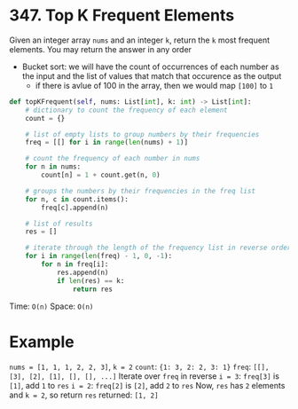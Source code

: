 # 347. Top K Frequent Elements

Given an integer array `nums` and an integer `k`, return the `k` most frequent elements. You may return the answer in any order
- Bucket sort: we will have the count of occurrences of each number as the input and the list of values that match that occurence as the output
    - if there is avlue of 100 in the array, then we would map `[100]` to `1`
```python
def topKFrequent(self, nums: List[int], k: int) -> List[int]:
    # dictionary to count the frequency of each element
    count = {}

    # list of empty lists to group numbers by their frequencies
    freq = [[] for i in range(len(nums) + 1)]

    # count the frequency of each number in nums
    for n in nums:
        count[n] = 1 + count.get(n, 0)

    # groups the numbers by their frequencies in the freq list 
    for n, c in count.items():
        freq[c].append(n)

    # list of results
    res = []

    # iterate through the length of the frequency list in reverse order
    for i in range(len(freq) - 1, 0, -1):
        for n in freq[i]:
            res.append(n)
            if len(res) == k:
                return res
```
Time: `O(n)`
Space: `O(n)`

# Example

`nums = [1, 1, 1, 2, 2, 3]`, `k = 2`
`count`: `{1: 3, 2: 2, 3: 1}`
`freq`: `[[], [3], [2], [1], [], [], ...]`
Iterate over `freq` in reverse
`i = 3`: `freq[3]` is `[1]`, add `1` to `res`
`i = 2`: `freq[2]` is `[2]`, add `2` to `res`
Now, `res` has `2` elements and `k = 2`, so return `res`
returned: `[1, 2]`